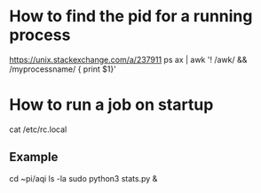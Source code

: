 
# How to find the pid for a running process 
https://unix.stackexchange.com/a/237911
ps ax | awk '! /awk/ && /myprocessname/ { print $1}'


# How to run a job on startup
cat /etc/rc.local

## Example
cd ~pi/aqi
ls -la
sudo python3 stats.py &
